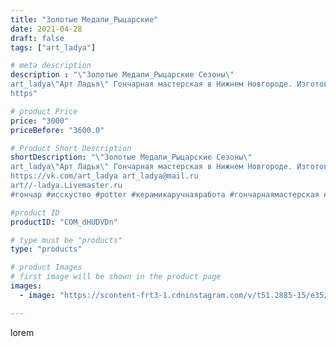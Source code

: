 ```yaml
---
title: "Золотые Медали_Рыцарские"
date: 2021-04-28
draft: false
tags: ["art_ladya"]

# meta description
description : "\"Золотые Медали_Рыцарские Сезоны\" 
art_ladya\"Арт Ладья\" Гончарная мастерская в Нижнем Новгороде. Изготовление керамики и мастер//-классы по обучению. 
https"

# product Price
price: "3000"
priceBefore: "3600.0"

# Product Short Description
shortDescription: "\"Золотые Медали_Рыцарские Сезоны\" 
art_ladya\"Арт Ладья\" Гончарная мастерская в Нижнем Новгороде. Изготовление керамики и мастер//-классы по обучению. 
https://vk.com/art_ladya art_ladya@mail.ru 
art//-ladya.Livemaster.ru
#гончар #исскуство #potter #керамикаручнаяработа #гончарнаямастерская #рыцарскиесезоны #handmade #посудаизглины #керамика #гончарнаяпосуда #эксклюзивнаякерамика #dishes #decor #ceramicar #сувенир #claygoods #выборг #earthenware #ceramic #design #restaurant #ceramicart  #авторскаякерамика #медальоны #dish #золото #золотовыборга"

#product ID
productID: "COM_dHUDVDn"

# type must be "products"
type: "products"

# product Images
# first image will be shown in the product page
images:
  - image: "https://scontent-frt3-1.cdninstagram.com/v/t51.2885-15/e35/177941621_845559042717136_1089449910315539620_n.jpg?_nc_ht=scontent-frt3-1.cdninstagram.com&_nc_cat=104&_nc_ohc=BsUoB01bxX8AX-6bW4w&edm=APU89FABAAAA&ccb=7-4&oh=5dbc348a17907cfe606b942a74d305d7&oe=612BBB2C&_nc_sid=86f79a&ig_cache_key=MjU2MTcwMTM2NTcxNDYwNDI2Mw%3D%3D.2-ccb7-4"

---
```

lorem
